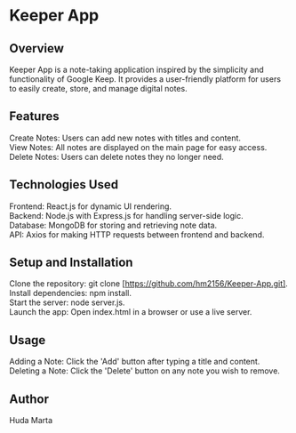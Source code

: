 # Keeper App

## Overview
Keeper App is a note-taking application inspired by the simplicity and functionality of Google Keep. It provides a user-friendly platform for users to easily create, store, and manage digital notes.

## Features
Create Notes: Users can add new notes with titles and content.  
View Notes: All notes are displayed on the main page for easy access.  
Delete Notes: Users can delete notes they no longer need.
  
## Technologies Used
Frontend: React.js for dynamic UI rendering.  
Backend: Node.js with Express.js for handling server-side logic.  
Database: MongoDB for storing and retrieving note data.  
API: Axios for making HTTP requests between frontend and backend.

## Setup and Installation
Clone the repository: git clone [https://github.com/hm2156/Keeper-App.git].  
Install dependencies: npm install.  
Start the server: node server.js.  
Launch the app: Open index.html in a browser or use a live server.
  
## Usage
Adding a Note: Click the 'Add' button after typing a title and content.  
Deleting a Note: Click the 'Delete' button on any note you wish to remove.

## Author 
Huda Marta
